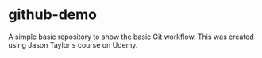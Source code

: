 # github-demo
A simple basic repository to show the basic Git workflow.
This was created using Jason Taylor's course on Udemy.
